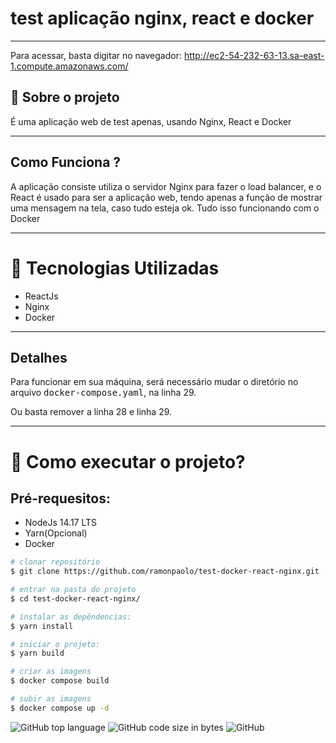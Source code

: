 # test aplicação nginx, react e docker

---

Para acessar, basta digitar no navegador: http://ec2-54-232-63-13.sa-east-1.compute.amazonaws.com/

## 📑 Sobre o projeto

É uma aplicação web de test apenas, usando Nginx, React e Docker

---

## Como Funciona ?

A aplicação consiste utiliza o servidor Nginx para fazer o load balancer, e o React é usado para ser a aplicação web, tendo apenas a função de mostrar uma mensagem na tela, caso tudo esteja ok. Tudo isso funcionando com o Docker

---

# 🚀 Tecnologias Utilizadas
- ReactJs
- Nginx
- Docker

---

## Detalhes

Para funcionar em sua máquina, será necessário mudar o diretório no arquivo <kbd>docker-compose.yaml</kbd>, na linha 29. 

Ou basta remover a linha 28 e linha 29.

---

# 📁 Como executar o projeto?

## Pré-requesitos:

-   NodeJs 14.17 LTS 
-   Yarn(Opcional)
-   Docker

```bash
# clonar repositório
$ git clone https://github.com/ramonpaolo/test-docker-react-nginx.git

# entrar na pasta do projeto
$ cd test-docker-react-nginx/

# instalar as depêndencias:
$ yarn install

# iniciar o projeto:
$ yarn build

# criar as imagens
$ docker compose build

# subir as imagens
$ docker compose up -d
```

![GitHub top language](https://img.shields.io/github/languages/top/ramonpaolo/test-docker-react-nginx)
![GitHub code size in bytes](https://img.shields.io/github/languages/code-size/ramonpaolo/test-docker-react-nginx)
![GitHub](https://img.shields.io/github/license/ramonpaolo/test-docker-react-nginx)
